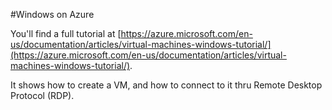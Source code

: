 #Windows on Azure

You'll find a full tutorial at [https://azure.microsoft.com/en-us/documentation/articles/virtual-machines-windows-tutorial/](https://azure.microsoft.com/en-us/documentation/articles/virtual-machines-windows-tutorial/).

It shows how to create a VM, and how to connect to it thru Remote Desktop Protocol (RDP).